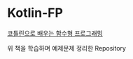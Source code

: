 # Kotlin-FP

[코틀린으로 배우는 함수형 프로그래밍](https://product.kyobobook.co.kr/detail/S000001033088)

위 책을 학습하며 예제문제 정리한 Repository
